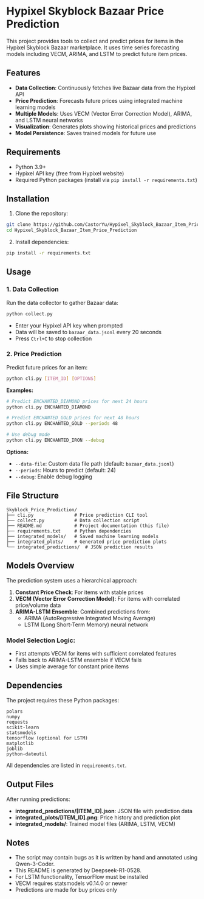 # Hypixel Skyblock Bazaar Price Prediction

This project provides tools to collect and predict prices for items in the Hypixel Skyblock Bazaar marketplace. It uses time series forecasting models including VECM, ARIMA, and LSTM to predict future item prices.

## Features

- **Data Collection**: Continuously fetches live Bazaar data from the Hypixel API
- **Price Prediction**: Forecasts future prices using integrated machine learning models
- **Multiple Models**: Uses VECM (Vector Error Correction Model), ARIMA, and LSTM neural networks
- **Visualization**: Generates plots showing historical prices and predictions
- **Model Persistence**: Saves trained models for future use

## Requirements

- Python 3.9+
- Hypixel API key (free from Hypixel website)
- Required Python packages (install via `pip install -r requirements.txt`)

## Installation

1. Clone the repository:
```bash
git clone https://github.com/CastorYu/Hypixel_Skyblock_Bazaar_Item_Price_Prediction.git
cd Hypixel_Skyblock_Bazaar_Item_Price_Prediction
```

2. Install dependencies:
```bash
pip install -r requirements.txt
```

## Usage

### 1. Data Collection
Run the data collector to gather Bazaar data:
```bash
python collect.py
```
- Enter your Hypixel API key when prompted
- Data will be saved to `bazaar_data.jsonl` every 20 seconds
- Press `Ctrl+C` to stop collection

### 2. Price Prediction
Predict future prices for an item:
```bash
python cli.py [ITEM_ID] [OPTIONS]
```

**Examples:**
```bash
# Predict ENCHANTED_DIAMOND prices for next 24 hours
python cli.py ENCHANTED_DIAMOND

# Predict ENCHANTED_GOLD prices for next 48 hours
python cli.py ENCHANTED_GOLD --periods 48

# Use debug mode
python cli.py ENCHANTED_IRON --debug
```

**Options:**
- `--data-file`: Custom data file path (default: `bazaar_data.jsonl`)
- `--periods`: Hours to predict (default: 24)
- `--debug`: Enable debug logging

## File Structure

```
Skyblock_Price_Prediction/
├── cli.py               # Price prediction CLI tool
├── collect.py           # Data collection script
├── README.md            # Project documentation (this file)
├── requirements.txt     # Python dependencies
├── integrated_models/   # Saved machine learning models
├── integrated_plots/    # Generated price prediction plots
└── integrated_predictions/  # JSON prediction results

```

## Models Overview

The prediction system uses a hierarchical approach:

1. **Constant Price Check**: For items with stable prices
2. **VECM (Vector Error Correction Model)**: For items with correlated price/volume data
3. **ARIMA-LSTM Ensemble**: Combined predictions from:
   - ARIMA (AutoRegressive Integrated Moving Average)
   - LSTM (Long Short-Term Memory) neural network

### Model Selection Logic:
- First attempts VECM for items with sufficient correlated features
- Falls back to ARIMA-LSTM ensemble if VECM fails
- Uses simple average for constant price items

## Dependencies

The project requires these Python packages:

```
polars
numpy
requests
scikit-learn
statsmodels
tensorflow (optional for LSTM)
matplotlib
joblib
python-dateutil
```

All dependencies are listed in `requirements.txt`.

## Output Files

After running predictions:
- **integrated_predictions/[ITEM_ID].json**: JSON file with prediction data
- **integrated_plots/[ITEM_ID].png**: Price history and prediction plot
- **integrated_models/**: Trained model files (ARIMA, LSTM, VECM)

## Notes

- The script may contain bugs as it is written by hand and annotated using Qwen-3-Coder.
- This README is generated by Deepseek-R1-0528. 
- For LSTM functionality, TensorFlow must be installed
- VECM requires statsmodels v0.14.0 or newer
- Predictions are made for buy prices only
